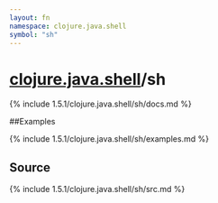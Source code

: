 ```yaml
---
layout: fn
namespace: clojure.java.shell
symbol: "sh"
---
```


# [clojure.java.shell](../)/sh

{% include 1.5.1/clojure.java.shell/sh/docs.md %}

##Examples

{% include 1.5.1/clojure.java.shell/sh/examples.md %}
## Source
{% include 1.5.1/clojure.java.shell/sh/src.md %}

